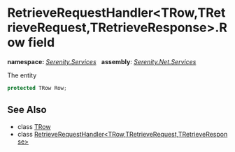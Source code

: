 # RetrieveRequestHandler&lt;TRow,TRetrieveRequest,TRetrieveResponse&gt;.Row field
**namespace:** *[Serenity.Services](../../README.md#serenity.services-namespace)*   **assembly**: *[Serenity.Net.Services](../../README.md)*

The entity

```csharp
protected TRow Row;
```

## See Also

* class [TRow](../Serenity.Net.Services/../RetrieveRequestHandler-3.TRow.md)
* class [RetrieveRequestHandler&lt;TRow,TRetrieveRequest,TRetrieveResponse&gt;](../RetrieveRequestHandler-3.md)